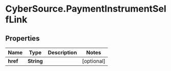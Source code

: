 # CyberSource.PaymentInstrumentSelfLink

## Properties
Name | Type | Description | Notes
------------ | ------------- | ------------- | -------------
**href** | **String** |  | [optional] 


